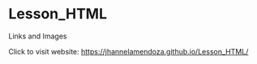 # Lesson_HTML
Links and Images

Click to visit website: https://jhannelamendoza.github.io/Lesson_HTML/
